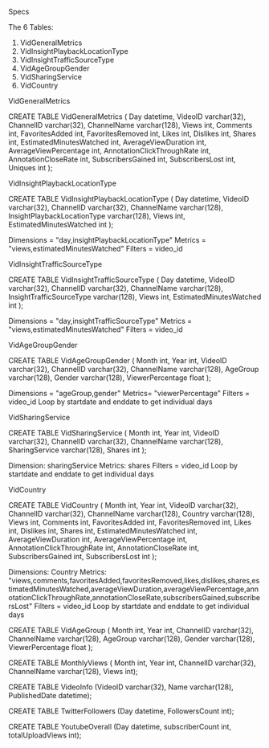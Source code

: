 Specs 

The 6 Tables:
1. VidGeneralMetrics
2. VidInsightPlaybackLocationType
3. VidInsightTrafficSourceType
4. VidAgeGroupGender
5. VidSharingService
6. VidCountry
 
VidGeneralMetrics
 
CREATE TABLE VidGeneralMetrics
(
Day datetime,
VideoID varchar(32),
ChannelID varchar(32),
ChannelName varchar(128),
Views int,
Comments int, 
FavoritesAdded int, 
FavoritesRemoved int,
Likes int,
Dislikes int,
Shares int,
EstimatedMinutesWatched int,
AverageViewDuration int,
AverageViewPercentage int,
AnnotationClickThroughRate int,
AnnotationCloseRate int,
SubscribersGained int,
SubscribersLost int,
Uniques int
);

                                               
 
VidInsightPlaybackLocationType
 
CREATE TABLE VidInsightPlaybackLocationType
(
Day datetime,
VideoID varchar(32),
ChannelID varchar(32),
ChannelName varchar(128),
InsightPlaybackLocationType varchar(128),
Views int,
EstimatedMinutesWatched int
);
 
Dimensions = "day,insightPlaybackLocationType"
Metrics =  "views,estimatedMinutesWatched"
Filters = video_id
 
VidInsightTrafficSourceType
 
CREATE TABLE VidInsightTrafficSourceType
(
Day datetime,
VideoID varchar(32),
ChannelID varchar(32),
ChannelName varchar(128),
InsightTrafficSourceType varchar(128),
Views int,
EstimatedMinutesWatched int
);
 
Dimensions = "day,insightTrafficSourceType"
Metrics = "views,estimatedMinutesWatched"
Filters = video_id
 
VidAgeGroupGender
 
CREATE TABLE VidAgeGroupGender
(
Month int,
Year int,
VideoID varchar(32),
ChannelID varchar(32),
ChannelName varchar(128),
AgeGroup varchar(128),
Gender varchar(128),
ViewerPercentage float
);
 
Dimensions = "ageGroup,gender"
Metrics= "viewerPercentage"
Filters = video_id
Loop by startdate and enddate to get individual days
 
VidSharingService
 
CREATE TABLE VidSharingService
(
Month int,
Year int,
VideoID varchar(32),
ChannelID varchar(32),
ChannelName varchar(128),
SharingService varchar(128),
Shares int
);
 
Dimension: sharingService
Metrics: shares
Filters = video_id
Loop by startdate and enddate to get individual days
 
VidCountry
 
CREATE TABLE VidCountry
(
Month int,
Year int,
VideoID varchar(32),
ChannelID varchar(32),
ChannelName varchar(128),
Country varchar(128),
Views int,
Comments int, 
FavoritesAdded int, 
FavoritesRemoved int,
Likes int,
Dislikes int,
Shares int,
EstimatedMinutesWatched int,
AverageViewDuration int,
AverageViewPercentage int,
AnnotationClickThroughRate int,
AnnotationCloseRate int,
SubscribersGained int,
SubscribersLost int
);
 
Dimensions: Country
Metrics: "views,comments,favoritesAdded,favoritesRemoved,likes,dislikes,shares,estimatedMinutesWatched,averageViewDuration,averageViewPercentage,annotationClickThroughRate,annotationCloseRate,subscribersGained,subscribersLost"
Filters = video_id
Loop by startdate and enddate to get individual days

 
 
CREATE TABLE VidAgeGroup
(
Month int,
Year int,
ChannelID varchar(32),
ChannelName varchar(128),
AgeGroup varchar(128),
Gender varchar(128),
ViewerPercentage float
);
 
CREATE TABLE MonthlyViews ( Month int, Year int, ChannelID varchar(32), ChannelName varchar(128), Views int);
 
 
CREATE TABLE VideoInfo (VideoID varchar(32), Name varchar(128), PublishedDate datetime);
 
CREATE TABLE TwitterFollowers (Day datetime, FollowersCount int);
 
CREATE TABLE YoutubeOverall (Day datetime, subscriberCount int, totalUploadViews int);
 

